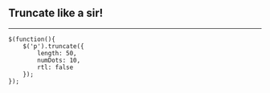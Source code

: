 ## Truncate like a sir!
***

```
$(function(){
    $('p').truncate({
        length: 50,
        numDots: 10,
        rtl: false
    });
});
```